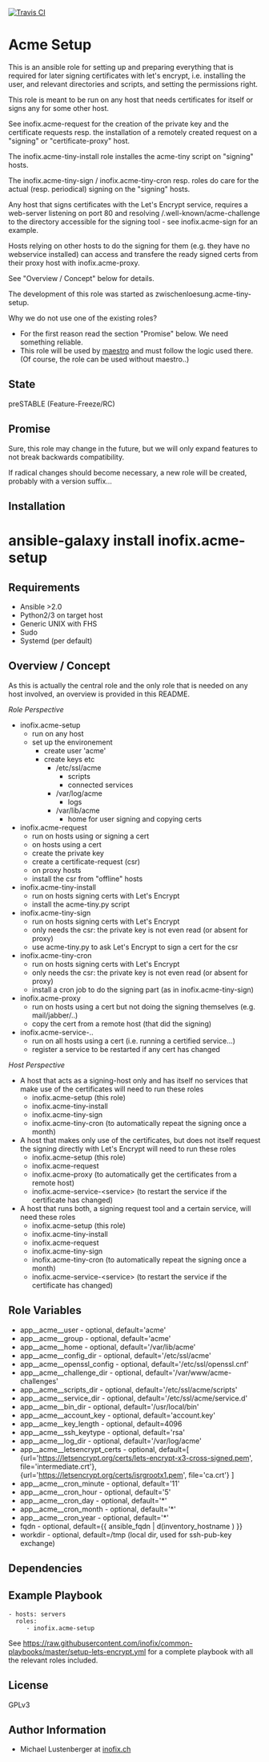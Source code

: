 [![Travis CI](https://img.shields.io/travis/inofix/ansible-acme-setup.svg?style=flat)](http://travis-ci.org/inofix/ansible-acme-setup)

Acme Setup
==========

This is an ansible role for setting up and preparing everything that is
required for later signing certificates with let's encrypt, i.e.
installing the user, and relevant directories and scripts, and setting
the permissions right.

This role is meant to be run on any host that needs certificates for itself
or signs any for some other host.

See inofix.acme-request for the creation of the private key and the
certificate requests resp. the installation of a remotely created
request on a "signing" or "certificate-proxy" host.

The inofix.acme-tiny-install role installes the acme-tiny script on
"signing" hosts.

The inofix.acme-tiny-sign / inofix.acme-tiny-cron resp. roles do care
for the actual (resp. periodical) signing on the "signing" hosts.

Any host that signs certificates with the Let's Encrypt service, requires a web-server listening on port 80 and resolving /.well-known/acme-challenge to the directory accessible for the signing tool - see inofix.acme-sign for an example.

Hosts relying on other hosts to do the signing for them (e.g. they
have no webservice installed) can access and transfere the ready
signed certs from their proxy host with inofix.acme-proxy.

See "Overview / Concept" below for details.

The development of this role was started as zwischenloesung.acme-tiny-setup.

Why we do not use one of the existing roles?

* For the first reason read the section "Promise" below. We need something reliable.
* This role will be used by [maestro](https://github.com/inofix/maestro) and must follow the logic used there. (Of course, the role can be used without maestro..)


State
-----

preSTABLE (Feature-Freeze/RC)


Promise
-------

Sure, this role may change in the future, but we will only expand features to not break backwards compatibility.

If radical changes should become necessary, a new role will be created, probably with a version suffix...

Installation
------------

 # ansible-galaxy install inofix.acme-setup

Requirements
------------

* Ansible >2.0
* Python2/3 on target host
* Generic UNIX with FHS
* Sudo
* Systemd (per default)


Overview / Concept
------------------

As this is actually the central role and the only role that is needed on any host involved, an overview is provided in this README. 


_Role Perspective_

* inofix.acme-setup
  * run on any host
  * set up the environement
    * create user 'acme'
    * create keys etc
      * /etc/ssl/acme
        * scripts
        * connected services
      * /var/log/acme
        * logs
      * /var/lib/acme
        * home for user signing and copying certs
* inofix.acme-request
  * run on hosts using or signing a cert
  * on hosts using a cert
   * create the private key
   * create a certificate-request (csr)
  * on proxy hosts
   * install the csr from "offline" hosts
* inofix.acme-tiny-install
  * run on hosts signing certs with Let's Encrypt
  * install the acme-tiny.py script
* inofix.acme-tiny-sign
  * run on hosts signing certs with Let's Encrypt
   * only needs the csr: the private key is not even read (or absent for proxy)
  * use acme-tiny.py to ask Let's Encrypt to sign a cert for the csr
* inofix.acme-tiny-cron
  * run on hosts signing certs with Let's Encrypt
   * only needs the csr: the private key is not even read (or absent for proxy)
  * install a cron job to do the signing part (as in inofix.acme-tiny-sign)
* inofix.acme-proxy
  * run on hosts using a cert but not doing the signing themselves (e.g. mail/jabber/..)
  * copy the cert from a remote host (that did the signing)
* inofix.acme-service-..
  * run on all hosts using a cert (i.e. running a certified service...)
  * register a service to be restarted if any cert has changed


_Host Perspective_

* A host that acts as a signing-host only and has itself no services that make use of the certificates will need to run these roles
  * inofix.acme-setup (this role)
  * inofix.acme-tiny-install
  * inofix.acme-tiny-sign
  * inofix.acme-tiny-cron (to automatically repeat the signing once a month)
* A host that makes only use of the certificates, but does not itself request the signing directly with Let's Encrypt will need to run these roles
  * inofix.acme-setup (this role)
  * inofix.acme-request
  * inofix.acme-proxy (to automatically get the certificates from a remote host)
  * inofix.acme-service-\<service\> (to restart the service if the certificate has changed)
* A host that runs both, a signing request tool and a certain service, will need these roles
  * inofix.acme-setup (this role)
  * inofix.acme-tiny-install
  * inofix.acme-request
  * inofix.acme-tiny-sign
  * inofix.acme-tiny-cron (to automatically repeat the signing once a month)
  * inofix.acme-service-\<service\> (to restart the service if the certificate has changed)


Role Variables
--------------

* app\_\_acme\_\_user - optional, default='acme'
* app\_\_acme\_\_group - optional, default='acme'
* app\_\_acme\_\_home - optional, default='/var/lib/acme'
* app\_\_acme\_\_config\_dir - optional, default='/etc/ssl/acme'
* app\_\_acme\_\_openssl\_config - optional, default='/etc/ssl/openssl.cnf'
* app\_\_acme\_\_challenge\_dir - optional, default='/var/www/acme-challenges'
* app\_\_acme\_\_scripts\_dir - optional, default='/etc/ssl/acme/scripts'
* app\_\_acme\_\_service\_dir - optional, default='/etc/ssl/acme/service.d'
* app\_\_acme\_\_bin\_dir - optional, default='/usr/local/bin'
* app\_\_acme\_\_account\_key - optional, default='account.key'
* app\_\_acme\_\_key\_length - optional, default=4096
* app\_\_acme\_\_ssh\_keytype - optional, default='rsa'
* app\_\_acme\_\_log\_dir - optional, default='/var/log/acme'
* app\_\_acme\_\_letsencrypt\_certs - optional, default=[ {url='https://letsencrypt.org/certs/lets-encrypt-x3-cross-signed.pem', file='intermediate.crt'}, {url='https://letsencrypt.org/certs/isrgrootx1.pem', file='ca.crt'} ]
* app\_\_acme\_\_cron\_minute - optional, default='11'
* app\_\_acme\_\_cron\_hour - optional, default='5'
* app\_\_acme\_\_cron\_day - optional, default='\*'
* app\_\_acme\_\_cron\_month - optional, default='\*'
* app\_\_acme\_\_cron\_year - optional, default='\*'
* fqdn - optional, default={{ ansible\_fqdn | d(inventory\_hostname ) }}
* workdir - optional, default=/tmp (local dir, used for ssh-pub-key exchange)

Dependencies
------------


Example Playbook
----------------

    - hosts: servers
      roles:
         - inofix.acme-setup

See https://raw.githubusercontent.com/inofix/common-playbooks/master/setup-lets-encrypt.yml for a complete playbook with all the relevant roles included.

License
-------

GPLv3


Author Information
------------------

* Michael Lustenberger at [inofix.ch](http://www.inofix.ch)
